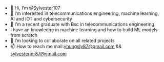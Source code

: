 - 👋 Hi, I’m @Sylvester107
- 👀 I’m interested in telecommunications engineering, machine learning, AI and IOT and cybersecurity
- 🌱 I’m a recent graduate with Bsc in telecommunications engineering
- I have an knowledge in machine learning and how to build ML models from scratch
- 💞️ I’m looking to collaborate on all related projects
- 📫 How to reach me mail:yhungsly87@gmail.com && sylvesterjnr87@gmail.com

<!---
Sylvester107/Sylvester107 is a ✨ special ✨ repository because its `README.md` (this file) appears on your GitHub profile.
You can click the Preview link to take a look at your changes.
--->
